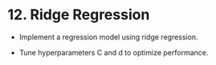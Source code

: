 # 12. Ridge Regression

- Implement a regression model using ridge regression.

- Tune hyperparameters C and d to optimize performance.
